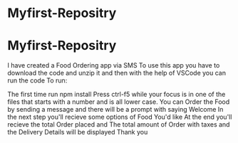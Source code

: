 # Myfirst-Repositry
# Myfirst-Repositry
I have created a Food Ordering app via SMS
To use this app you have to download the code and unzip it and then with the help of VSCode you can run the code
To run:

The first time run npm install
Press ctrl-f5 while your focus is in one of the files that starts with a number and is all lower case.
You can Order the Food by sending a message and there will be a prompt with saying Welcome
In the next step you'll recieve some options of Food You'd like
At the end you'll recieve the total Order placed and The total amount of Order with taxes and the Delivery Details will be displayed
Thank you
